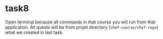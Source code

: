 # task8

Open terminal because all commands in that course you will run from that application. All quests will be from projet directory (`chef-course/chef-repo`) what we created in last task.
